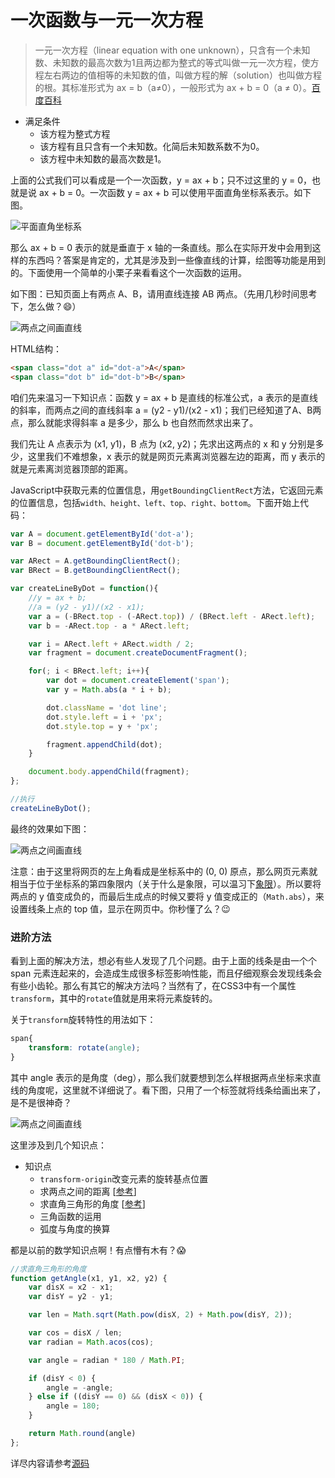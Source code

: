 # 一次函数与一元一次方程
> 一元一次方程（linear equation with one unknown），只含有一个未知数、未知数的最高次数为1且两边都为整式的等式叫做一元一次方程，使方程左右两边的值相等的未知数的值，叫做方程的解（solution）也叫做方程的根。其标准形式为 ax = b（a≠0），一般形式为 ax + b = 0（a ≠ 0）。[百度百科](http://baike.baidu.com/link?url=KMueA0DyFaffyqqkjnZ8-su9XKAXV7lFke5SmZxb82M6pW-rR6tq3g4zrrQ47_q67vHGwltAT37HY6kk7zMZHkr2Xu_xGS7V3xnE6_cPBfQx9F61DedaFIYof_pSt6wGd0p45YXNHsIvWdpRjUpnna)

* 满足条件
    * 该方程为整式方程
    * 该方程有且只含有一个未知数。化简后未知数系数不为0。
    * 该方程中未知数的最高次数是1。


上面的公式我们可以看成是一个一次函数，y = ax + b；只不过这里的 y = 0，也就是说 ax + b = 0。一次函数 y = ax + b 可以使用平面直角坐标系表示。如下图。

![平面直角坐标系](../assets/img/basis_04_1.png)

那么 ax + b = 0 表示的就是垂直于 x 轴的一条直线。那么在实际开发中会用到这样的东西吗？答案是肯定的，尤其是涉及到一些像直线的计算，绘图等功能是用到的。下面使用一个简单的小栗子来看看这个一次函数的运用。

如下图：已知页面上有两点 A、B，请用直线连接 AB 两点。（先用几秒时间思考下，怎么做？:smile:）

![两点之间画直线](../assets/img/basis_04_2.png)

HTML结构：
```html
<span class="dot a" id="dot-a">A</span>
<span class="dot b" id="dot-b">B</span>
```

咱们先来温习一下知识点：函数 y = ax + b 是直线的标准公式，a 表示的是直线的斜率，而两点之间的直线斜率 a = (y2 - y1)/(x2 - x1)；我们已经知道了A、B两点，那么就能求得斜率 a 是多少，那么 b 也自然而然求出来了。

我们先让 A 点表示为 (x1, y1)，B 点为 (x2, y2)；先求出这两点的 x 和 y 分别是多少，这里我们不难想象，x 表示的就是网页元素离浏览器左边的距离，而 y 表示的就是元素离浏览器顶部的距离。

JavaScript中获取元素的位置信息，用`getBoundingClientRect`方法，它返回元素的位置信息，包括`width、height、left、top、right、bottom`。下面开始上代码：

```javascript
var A = document.getElementById('dot-a');
var B = document.getElementById('dot-b');

var ARect = A.getBoundingClientRect();
var BRect = B.getBoundingClientRect();

var createLineByDot = function(){
    //y = ax + b;
    //a = (y2 - y1)/(x2 - x1);
    var a = (-BRect.top - (-ARect.top)) / (BRect.left - ARect.left);
    var b = -ARect.top - a * ARect.left;

    var i = ARect.left + ARect.width / 2;
    var fragment = document.createDocumentFragment();

    for(; i < BRect.left; i++){
        var dot = document.createElement('span');
        var y = Math.abs(a * i + b);

        dot.className = 'dot line';
        dot.style.left = i + 'px';
        dot.style.top = y + 'px';

        fragment.appendChild(dot);
    }

    document.body.appendChild(fragment);
};

//执行
createLineByDot();
```
最终的效果如下图：

![两点之间画直线](../assets/img/basis_04_3.png)

注意：由于这里将网页的左上角看成是坐标系中的 (0, 0) 原点，那么网页元素就相当于位于坐标系的第四象限内（关于什么是象限，可以温习下[象限](http://baike.baidu.com/link?url=Re8UqQXNuliFndX713KZ6eDv6REKvnk8Gx5YGC696mVLFrO2uM_xIN6pcQEQziHtBTjTUVH49kaAB0t1PaDhWrG7VHWK7HC26GAO4PyRcCC)）。所以要将两点的 y 值变成负的，而最后生成点的时候又要将 y 值变成正的（`Math.abs`），来设置线条上点的 top 值，显示在网页中。你秒懂了么？:wink: 

### 进阶方法
看到上面的解决方法，想必有些人发现了几个问题。由于上面的线条是由一个个 span 元素连起来的，会造成生成很多标签影响性能，而且仔细观察会发现线条会有些小齿轮。那么有其它的解决方法吗？当然有了，在CSS3中有一个属性`transform`，其中的`rotate`值就是用来将元素旋转的。

关于`transform`旋转特性的用法如下：

```css
span{
    transform: rotate(angle);
}
```
其中 angle 表示的是角度（deg），那么我们就要想到怎么样根据两点坐标来求直线的角度呢，这里就不详细说了。看下图，只用了一个标签就将线条给画出来了，是不是很神奇？

![两点之间画直线](../assets/img/basis_04_4.png)

这里涉及到几个知识点：

* 知识点
    * `transform-origin`改变元素的旋转基点位置
    * 求两点之间的距离 [[参考](../example/02_get-length-between-two-points.md)]
    * 求直角三角形的角度 [[参考](../example/03_get-angle-of-triangle.md)]
    * 三角函数的运用
    * 弧度与角度的换算

都是以前的数学知识点啊！有点懵有木有？:scream:

```javascript
//求直角三角形的角度
function getAngle(x1, y1, x2, y2) {
    var disX = x2 - x1;
    var disY = y2 - y1;

    var len = Math.sqrt(Math.pow(disX, 2) + Math.pow(disY, 2));

    var cos = disX / len;
    var radian = Math.acos(cos);

    var angle = radian * 180 / Math.PI;

    if (disY < 0) {
        angle = -angle;
    } else if ((disY == 0) && (disX < 0)) {
        angle = 180;
    }

    return Math.round(angle)
};
```

详尽内容请参考[源码](04_linear-equation-with-one-unknown_demo.html)